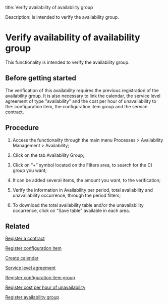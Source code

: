title: Verify availability of availability group

Description: Is intended to verify the availability group.
# Verify availability of availability group

This functionality is intended to verify the availability group.

Before getting started
----------------------

The verification of this availability requires the previous registration of the
availability group. It is also necessary to link the calendar, the service level
agreement of type "availability" and the cost per hour of unavailability to the:
configuration item, the configuration item group and the service contract.

Procedure
-------------

1.  Access the functionality through the main menu Processes \> Availability
    Management \> Availability;

2.  Click on the tab Availability Group;

3.  Click on “+” symbol located on the Filters area, to search for the CI group
    you want;

4.  It can be added several items, the amount you want, to the verification;

5.  Verify the information in Availability per period, total availability and
    unavailability occurrence, through the period filters;

6.  To download the total availability table and/or the unavailability
    occurrence, click on "Save table" available in each area.

Related
-----------

 [Register a contract](/en-us/citsmart-platform-9/additional-features/contract-management/use/register-contract.html)  

 [Register configuration item](/en-us/citsmart-platform-9/processes/configuration/use/register-CI.html) 
 
 [Create calendar](/en-us/citsmart-platform-9/platform-administration/time/create-calendar.html) 

 [Service level agreement](/en-us/citsmart-platform-9/processes/service-level/use/service-level-agreement.html)  

 [Register configuration item group](/en-us/citsmart-platform-9/processes/configuration/configuration/register-configuration-item-group.html) 

 [Register cost per hour of unavailability](/en-us/citsmart-platform-9/processes/configuration/use/cost-per-hour-unavailability.html)   

 [Register availability group](/en-us/citsmart-platform-9/processes/availability/configuration/register-availability-group.html) 


<!-- !!! tip "About"

    <b>Product/Version:</b> CITSmart | 9.00 &nbsp;&nbsp;
    <b>Updated:</b>01/04/2021 -Larissa Lourenço

